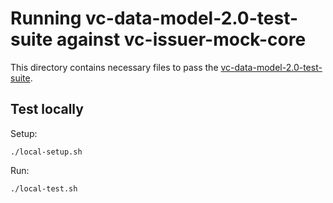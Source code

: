 # Running vc-data-model-2.0-test-suite against vc-issuer-mock-core

This directory contains necessary files to pass the [vc-data-model-2.0-test-suite](https://github.com/w3c/vc-data-model-2.0-test-suite/).

## Test locally

Setup:

```console
./local-setup.sh
```

Run:

```console
./local-test.sh
```
